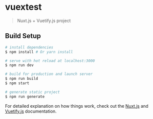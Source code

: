 # vuextest

> Nuxt.js + Vuetify.js project

## Build Setup

``` bash
# install dependencies
$ npm install # Or yarn install

# serve with hot reload at localhost:3000
$ npm run dev

# build for production and launch server
$ npm run build
$ npm start

# generate static project
$ npm run generate
```

For detailed explanation on how things work, check out the [Nuxt.js](https://github.com/nuxt/nuxt.js) and [Vuetify.js](https://vuetifyjs.com/) documentation.
